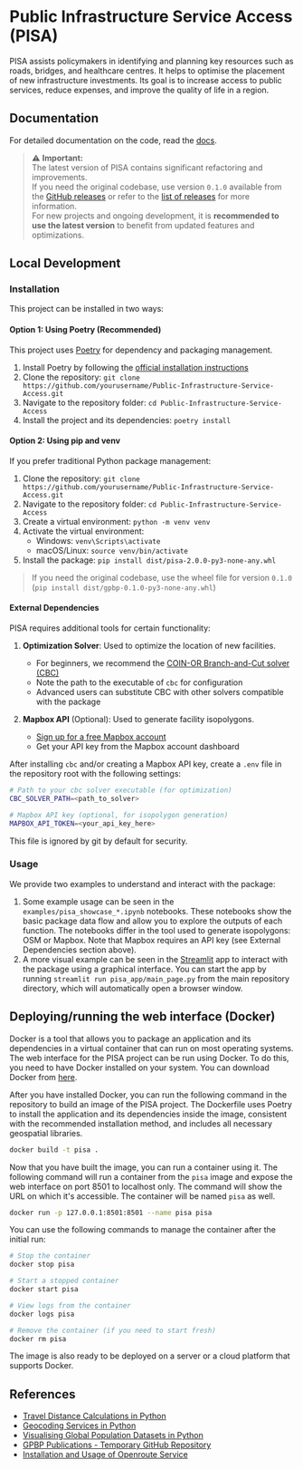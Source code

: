 # Public Infrastructure Service Access (PISA)

PISA assists policymakers in identifying and planning key resources such as roads, bridges, and healthcare centres. It helps to optimise the placement of new infrastructure investments. Its goal is to increase access to public services, reduce expenses, and improve the quality of life in a region. 

## Documentation

For detailed documentation on the code, read the [docs](https://analytics-for-a-better-world.github.io/Public-Infrastructure-Service-Access/index.html).

> ⚠️ **Important:**  
> The latest version of PISA contains significant refactoring and improvements.  
> If you need the original codebase, use version `0.1.0` available from the [GitHub releases](https://github.com/Analytics-for-a-Better-World/Public-Infrastructure-Service-Access/releases/tag/v0.1.0) or refer to the [list of releases](https://github.com/Analytics-for-a-Better-World/Public-Infrastructure-Service-Access/releases) for more information.  
> For new projects and ongoing development, it is **recommended to use the latest version** to benefit from updated features and optimizations.


## Local Development

### Installation

This project can be installed in two ways:

#### Option 1: Using Poetry (Recommended)

This project uses [Poetry](https://python-poetry.org/) for dependency and packaging management.

1. Install Poetry by following the [official installation instructions](https://python-poetry.org/docs/#installation)
2. Clone the repository: `git clone https://github.com/yourusername/Public-Infrastructure-Service-Access.git`
3. Navigate to the repository folder: `cd Public-Infrastructure-Service-Access`
4. Install the project and its dependencies: `poetry install`

#### Option 2: Using pip and venv

If you prefer traditional Python package management:

1. Clone the repository: `git clone https://github.com/yourusername/Public-Infrastructure-Service-Access.git`
2. Navigate to the repository folder: `cd Public-Infrastructure-Service-Access`
3. Create a virtual environment: `python -m venv venv`
4. Activate the virtual environment:
   - Windows: `venv\Scripts\activate`
   - macOS/Linux: `source venv/bin/activate`
5. Install the package: `pip install dist/pisa-2.0.0-py3-none-any.whl`

> If you need the original codebase, use the wheel file for version `0.1.0` (`pip install dist/gpbp-0.1.0-py3-none-any.whl`)


#### External Dependencies

PISA requires additional tools for certain functionality:

1. **Optimization Solver**: Used to optimize the location of new facilities.
   - For beginners, we recommend the [COIN-OR Branch-and-Cut solver (CBC)](https://github.com/coin-or/Cbc#download)
   - Note the path to the executable of `cbc` for configuration
   - Advanced users can substitute CBC with other solvers compatible with the package

2. **Mapbox API** (Optional): Used to generate facility isopolygons.
   - [Sign up for a free Mapbox account](https://www.mapbox.com/signup/)
   - Get your API key from the Mapbox account dashboard

After installing `cbc` and/or creating a Mapbox API key, create a `.env` file in the repository root with the following settings:

```sh
# Path to your cbc solver executable (for optimization)
CBC_SOLVER_PATH=<path_to_solver>

# Mapbox API key (optional, for isopolygon generation)
MAPBOX_API_TOKEN=<your_api_key_here>
```

This file is ignored by git by default for security.

### Usage

We provide two examples to understand and interact with the package: 

1. Some example usage can be seen in the `examples/pisa_showcase_*.ipynb` notebooks. These notebooks show the basic package data flow and allow you to explore the outputs of each function. The notebooks differ in the tool used to generate isopolygons: OSM or Mapbox. Note that Mapbox requires an API key (see External Dependencies section above).
2. A more visual example can be seen in the [Streamlit](https://streamlit.io/) app to interact with the package using a graphical interface. You can start the app by running `streamlit run pisa_app/main_page.py` from the main repository directory, which will automatically open a browser window.

## Deploying/running the web interface (Docker)

Docker is a tool that allows you to package an application and its dependencies in a virtual container that can run on most operating systems. The web interface for the PISA project can be run using Docker. To do this, you need to have Docker installed on your system. You can download Docker from [here](https://www.docker.com/products/docker-desktop).

After you have installed Docker, you can run the following command in the repository to build an image of the PISA project. The Dockerfile uses Poetry to install the application and its dependencies inside the image, consistent with the recommended installation method, and includes all necessary geospatial libraries.

```sh
docker build -t pisa .
```

Now that you have built the image, you can run a container using it. The following command will run a container from the `pisa` image and expose the web interface on port 8501 to localhost only. The command will show the URL on which it's accessible. The container will be named `pisa` as well.

```sh
docker run -p 127.0.0.1:8501:8501 --name pisa pisa
```

You can use the following commands to manage the container after the initial run:

```sh
# Stop the container
docker stop pisa

# Start a stopped container
docker start pisa

# View logs from the container
docker logs pisa

# Remove the container (if you need to start fresh)
docker rm pisa
```

The image is also ready to be deployed on a server or a cloud platform that supports Docker.

## References
- [Travel Distance Calculations in Python](https://pythoncharmers.com/blog/travel-distance-python-with-geopandas-folium-alphashape-osmnx-buffer.html)
- [Geocoding Services in Python](https://towardsdatascience.com/comparison-of-geocoding-services-applied-to-stroke-care-facilities-in-vietnam-with-python-ff0ba753a590)
- [Visualising Global Population Datasets in Python](https://towardsdatascience.com/visualising-global-population-datasets-with-python-c87bcfc8c6a6)
- [GPBP Publications - Temporary GitHub Repository](https://github.com/Analytics-for-a-Better-World/GPBP_Analytics_Tools)
- [Installation and Usage of Openroute Service](https://giscience.github.io/openrouteservice/installation/Installation-and-Usage.html)


